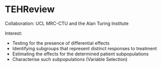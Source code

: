 # TEHReview

Collaboration: UCL MRC-CTU and the Alan Turing Institute

Interest:

- Testing for the presence of differential effects
- Identifying subgroups that represent distinct responses to treatment
- Estimating the effects for the determined patient subpopulations
- Characterise such subpopulations (Variable Selection)
